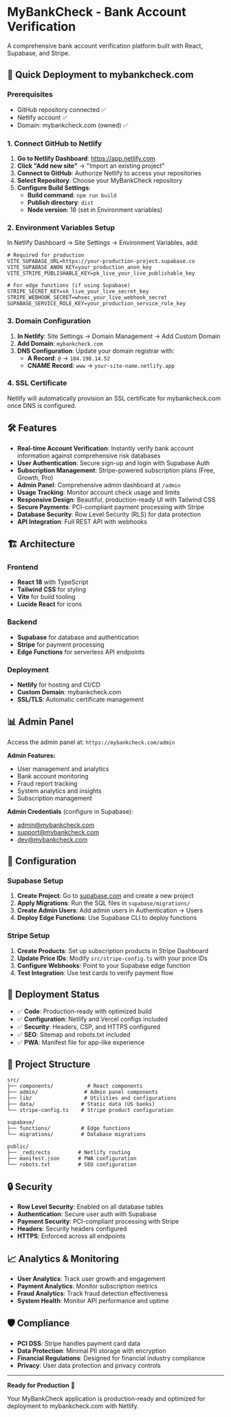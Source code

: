 # MyBankCheck - Bank Account Verification

A comprehensive bank account verification platform built with React, Supabase, and Stripe.

## 🚀 Quick Deployment to mybankcheck.com

### Prerequisites
- GitHub repository connected ✅
- Netlify account ✅
- Domain: mybankcheck.com (owned) ✅

### 1. Connect GitHub to Netlify

1. **Go to Netlify Dashboard**: https://app.netlify.com
2. **Click "Add new site"** → "Import an existing project"
3. **Connect to GitHub**: Authorize Netlify to access your repositories
4. **Select Repository**: Choose your MyBankCheck repository
5. **Configure Build Settings**:
   - **Build command**: `npm run build`
   - **Publish directory**: `dist`
   - **Node version**: 18 (set in Environment variables)

### 2. Environment Variables Setup

In Netlify Dashboard → Site Settings → Environment Variables, add:

```env
# Required for production
VITE_SUPABASE_URL=https://your-production-project.supabase.co
VITE_SUPABASE_ANON_KEY=your_production_anon_key
VITE_STRIPE_PUBLISHABLE_KEY=pk_live_your_live_publishable_key

# For edge functions (if using Supabase)
STRIPE_SECRET_KEY=sk_live_your_live_secret_key
STRIPE_WEBHOOK_SECRET=whsec_your_live_webhook_secret
SUPABASE_SERVICE_ROLE_KEY=your_production_service_role_key
```

### 3. Domain Configuration

1. **In Netlify**: Site Settings → Domain Management → Add Custom Domain
2. **Add Domain**: `mybankcheck.com`
3. **DNS Configuration**: Update your domain registrar with:
   - **A Record**: `@` → `104.198.14.52`
   - **CNAME Record**: `www` → `your-site-name.netlify.app`

### 4. SSL Certificate

Netlify will automatically provision an SSL certificate for mybankcheck.com once DNS is configured.

## 🛠️ Features

- **Real-time Account Verification**: Instantly verify bank account information against comprehensive risk databases
- **User Authentication**: Secure sign-up and login with Supabase Auth
- **Subscription Management**: Stripe-powered subscription plans (Free, Growth, Pro)
- **Admin Panel**: Comprehensive admin dashboard at `/admin`
- **Usage Tracking**: Monitor account check usage and limits
- **Responsive Design**: Beautiful, production-ready UI with Tailwind CSS
- **Secure Payments**: PCI-compliant payment processing with Stripe
- **Database Security**: Row Level Security (RLS) for data protection
- **API Integration**: Full REST API with webhooks

## 🏗️ Architecture

### Frontend
- **React 18** with TypeScript
- **Tailwind CSS** for styling
- **Vite** for build tooling
- **Lucide React** for icons

### Backend
- **Supabase** for database and authentication
- **Stripe** for payment processing
- **Edge Functions** for serverless API endpoints

### Deployment
- **Netlify** for hosting and CI/CD
- **Custom Domain**: mybankcheck.com
- **SSL/TLS**: Automatic certificate management

## 📊 Admin Panel

Access the admin panel at: `https://mybankcheck.com/admin`

**Admin Features:**
- User management and analytics
- Bank account monitoring
- Fraud report tracking
- System analytics and insights
- Subscription management

**Admin Credentials** (configure in Supabase):
- admin@mybankcheck.com
- support@mybankcheck.com
- dev@mybankcheck.com

## 🔧 Configuration

### Supabase Setup

1. **Create Project**: Go to [supabase.com](https://supabase.com) and create a new project
2. **Apply Migrations**: Run the SQL files in `supabase/migrations/`
3. **Create Admin Users**: Add admin users in Authentication → Users
4. **Deploy Edge Functions**: Use Supabase CLI to deploy functions

### Stripe Setup

1. **Create Products**: Set up subscription products in Stripe Dashboard
2. **Update Price IDs**: Modify `src/stripe-config.ts` with your price IDs
3. **Configure Webhooks**: Point to your Supabase edge function
4. **Test Integration**: Use test cards to verify payment flow

## 🚀 Deployment Status

- ✅ **Code**: Production-ready with optimized build
- ✅ **Configuration**: Netlify and Vercel configs included
- ✅ **Security**: Headers, CSP, and HTTPS configured
- ✅ **SEO**: Sitemap and robots.txt included
- ✅ **PWA**: Manifest file for app-like experience

## 📁 Project Structure

```
src/
├── components/           # React components
├── admin/               # Admin panel components
├── lib/                 # Utilities and configurations
├── data/               # Static data (US banks)
└── stripe-config.ts    # Stripe product configuration

supabase/
├── functions/          # Edge functions
└── migrations/         # Database migrations

public/
├── _redirects         # Netlify routing
├── manifest.json      # PWA configuration
└── robots.txt         # SEO configuration
```

## 🔒 Security

- **Row Level Security**: Enabled on all database tables
- **Authentication**: Secure user auth with Supabase
- **Payment Security**: PCI-compliant processing with Stripe
- **Headers**: Security headers configured
- **HTTPS**: Enforced across all endpoints

## 📈 Analytics & Monitoring

- **User Analytics**: Track user growth and engagement
- **Payment Analytics**: Monitor subscription metrics
- **Fraud Analytics**: Track fraud detection effectiveness
- **System Health**: Monitor API performance and uptime

## 🛡️ Compliance

- **PCI DSS**: Stripe handles payment card data
- **Data Protection**: Minimal PII storage with encryption
- **Financial Regulations**: Designed for financial industry compliance
- **Privacy**: User data protection and privacy controls

---

**Ready for Production** 🎉

Your MyBankCheck application is production-ready and optimized for deployment to mybankcheck.com with Netlify.